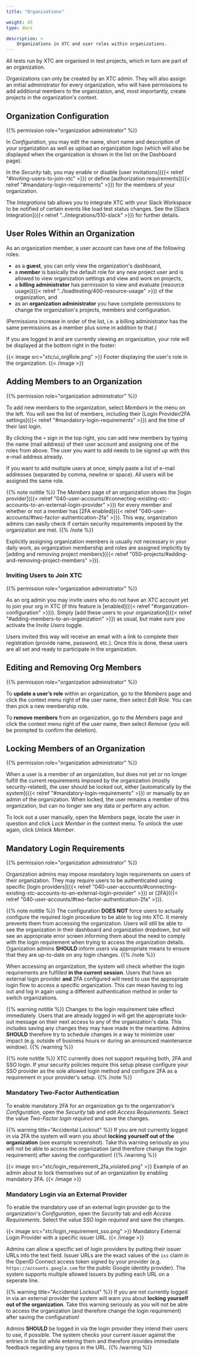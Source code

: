 ```yaml
---
title: "Organizations"

weight: 45
type: docs

description: >
    Organizations in XTC and user roles within organizations.
---
```


All tests run by XTC are organised in test projects, which in turn are part of an organization.

Organizations can only be created by an XTC admin. They will also assign an initial administrator for every organization, who will have permissions to add additional members to the organization, and, most importantly, create projects in the organization's context.

## Organization Configuration

{{% permission role="organization administrator" %}}

In _Configuration_, you may edit the name, short name and description of your organization as well as upload an organization logo (which will also be displayed when the organization is shown in the list on the Dashboard page).

In the _Security_ tab, you may enable or disable [user invitations]({{< relref "#inviting-users-to-join-xtc" >}}) or define [authorization requirements]({{< relref "#mandatory-login-requirements" >}}) for the members of your organization.

The _Integrations_ tab allows you to integrate XTC with your Slack Workspace to be notified of certain events like load test status changes. See the [Slack Integration]({{< relref "../integrations/510-slack" >}}) for further details.

## User Roles Within an Organization

As an organization member, a user account can have one of the following roles:
* as a **guest**, you can only view the organization's dashboard,
* a **member** is basically the default role for any new project user and is allowed to view organization settings and view and work on projects,
* a **billing administrator** has permission to view and evaluate [resource usage]({{< relref "../loadtesting/400-resource-usage" >}}) of the organization, and
* as an **organization administrator** you have complete permissions to change the organization's projects, members and configuration.

(Permissions increase in order of the list, i.e. a billing administrator has the same permissions as a member plus some in addition to that.)

If you are logged in and are currently viewing an organization, your role will be displayed at the bottom right in the footer:

{{< image src="xtc/ui_orgRole.png" >}}
Footer displaying the user's role in the organization.
{{< /image >}}

## Adding Members to an Organization

{{% permission role="organization administrator" %}}

To add new members to the organization, select _Members_ in the menu on the left. You will see the list of members, including their [Login Provider/2FA settings]({{< relref "#mandatory-login-requirements" >}}) and the time of their last login.

By clicking the `+` sign in the top right, you can add new members by typing the name (mail address) of their user account and assigning one of the roles from above. The user you want to add needs to be signed up with this e-mail address already.

If you want to add multiple users at once, simply paste a list of e-mail addresses (separated by comma, newline or space). All users will be assigned the same role.

{{% note notitle %}}
The _Members_ page of an organization shows the [login provider]({{< relref "040-user-accounts/#connecting-existing-xtc-accounts-to-an-external-login-provider" >}}) for every member and whether or not a member has [2FA enabled]({{< relref "040-user-accounts/#two-factor-authentication-2fa" >}}). This way, organization admins can easily check if certain security requirements imposed by the organization are met.
{{% /note %}}

Explicitly assigning organization members is usually not necessary in your daily work, as organization membership and roles are assigned implicitly by [adding and removing project members]({{< relref "050-projects/#adding-and-removing-project-members" >}}).

### Inviting Users to Join XTC

{{% permission role="organization administrator" %}}

As an org admin you may invite users who do not have an XTC account yet to join your org in XTC (if this feature is [enabled]({{< relref "#organization-configuration" >}})). Simply [add these users to your organization]({{< relref "#adding-members-to-an-organization" >}}) as usual, but make sure you activate the _Invite Users_ toggle.

Users invited this way will receive an email with a link to complete their registration (provide name, password, etc.). Once this is done, these users are all set and ready to participate in the organization.

## Editing and Removing Org Members

{{% permission role="organization administrator" %}}

To **update a user’s role** within an organization, go to the _Members_ page and click the context menu right of the user name, then select _Edit Role_. You can then pick a new membership role.

To **remove members** from an organization, go to the _Members_ page and click the context menu right of the user name, then select _Remove_ (you will be prompted to confirm the deletion).

## Locking Members of an Organization

{{% permission role="organization administrator" %}}

When a user is a member of an organization, but does not yet or no longer fulfill the current requirements imposed by the organization (mostly security-related), the user should be locked out, either [automatically by the system]({{< relref "#mandatory-login-requirements" >}}) or manually by an admin of the organization. When locked, the user remains a member of this organization, but can no longer see any data or perform any action.

To lock out a user manually, open the _Members_ page, locate the user in question and click _Lock Member_ in the context menu. To unlock the user again, click _Unlock Member_.

## Mandatory Login Requirements

{{% permission role="organization administrator" %}}

Organization admins may impose mandatory login requirements on users of their organization. They may require users to be authenticated using specific [login providers]({{< relref "040-user-accounts/#connecting-existing-xtc-accounts-to-an-external-login-provider" >}}) or [2FA]({{< relref "040-user-accounts/#two-factor-authentication-2fa" >}}).

{{% note notitle %}}
The configuration **DOES NOT** force users to actually configure the required login procedure to be able to log into XTC. It merely prevents them from accessing the organization. Users will still be able to see the organization in their dashboard and organization dropdown, but will see an appropriate error screen informing them about the need to comply with the login requirement when trying to access the organization details. Oganization admins **SHOULD** inform users via appropriate means to ensure that they are up-to-date on any login changes.
{{% /note %}}

When accessing an organization, the system will check whether the login requirements are fulfilled **in the current session**. Users that have an external login provider **and** 2FA configured will need to use the appropriate login flow to access a specific organization. This can mean having to log out and log in again using a different authentication method in order to switch organizations.

{{% warning notitle %}}
Changes to the login requirement take effect immediately. Users that are already logged in will get the appropriate lock-out message on their next access to any of the organization's data. This includes saving any changes they may have made in the meantime. Admins **SHOULD** therefore try to schedule changes in a way to minimize user impact (e.g. outside of business hours or during an announced maintenance window).
{{% /warning %}}

{{% note notitle %}}
XTC currently does not support requiring both, 2FA and SSO login. If your security policies require this setup please configure your SSO provider as the sole allowed login method and configure 2FA as a requirement in your provider's setup.
{{% /note %}}

### Mandatory Two-Factor Authentication

To enable mandatory 2FA for an organization go to the organization's _Configuration_, open the _Security_ tab and edit _Access Requirements_. Select the value _Two-Factor login required_ and save the changes.

{{% warning title="Accidental Lockout" %}}
If you are not currently logged in via 2FA the system will warn you about **locking yourself out of the organization** (see example screenshot). Take this warning seriously as you will not be able to access the organization (and therefore change the login requirement) after saving the configuration!
{{% /warning %}}

{{< image src="xtc/login_requirement_2fa_violated.png" >}}
Example of an admin about to lock themselves out of an organization by enabling mandatory 2FA.
{{< /image >}}

### Mandatory Login via an External Provider

To enable the mandatory use of an external login provider go to the organization's _Configuration_, open the _Security_ tab and edit _Access Requirements_. Select the value _SSO login required_ and save the changes.

{{< image src="xtc/login_requirement_sso.png" >}}
Mandatory External Login Provider with a specific issuer URL.
{{< /image >}}

Admins can allow a specific set of login providers by putting their issuer URLs into the text field. Issuer URLs are the exact values of the `iss` claim in the OpenID Connect access token signed by your provider (e.g. `https://accounts.google.com` for the public Google identity provider). The system supports multiple allowed issuers by putting each URL on a seperate line.

{{% warning title="Accidental Lockout" %}}
If you are not currently logged in via an external provider the system will warn you about **locking yourself out of the organization**. Take this warning seriously as you will not be able to access the organization (and therefore change the login requirement) after saving the configuration!

Admins **SHOULD** be logged in via the login provider they intend their users to use, if possible. The system checks your current issuer against the entries in the list while entering them and therefore provides immediate feedback regarding any typos in the URL.
{{% /warning %}}